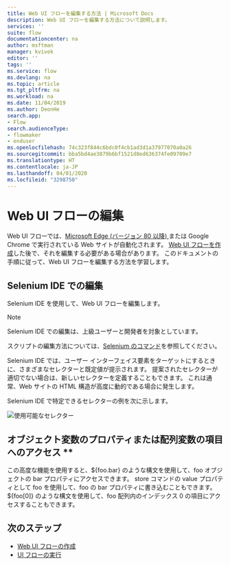 ```yaml
---
title: Web UI フローを編集する方法 | Microsoft Docs
description: Web UI フローを編集する方法について説明します。
services: ''
suite: flow
documentationcenter: na
author: msftman
manager: kvivek
editor: ''
tags: ''
ms.service: flow
ms.devlang: na
ms.topic: article
ms.tgt_pltfrm: na
ms.workload: na
ms.date: 11/04/2019
ms.author: DeonHe
search.app:
- Flow
search.audienceType:
- flowmaker
- enduser
ms.openlocfilehash: 74c323f844c6bdc0f4cb1ad3d1a37977070a0a26
ms.sourcegitcommit: bba5bd4ae3879b6bf1521d8ed636374fe09709e7
ms.translationtype: HT
ms.contentlocale: ja-JP
ms.lasthandoff: 04/01/2020
ms.locfileid: "3298750"
---
```

# <a name="edit-web-ui-flows"></a>Web UI フローの編集

Web UI フローでは、[Microsoft Edge (バージョン 80 以降) ](https://www.microsoft.com/edge/) または Google Chrome で実行されている Web サイトが自動化されます。 [Web UI フローを作成](create-web.md)した後で、それを編集する必要がある場合があります。 このドキュメントの手順に従って、Web UI フローを編集する方法を学習します。

## <a name="edit-in-selenium-ide"></a>Selenium IDE での編集

Selenium IDE を使用して、Web UI フローを編集します。

>[!NOTE]
>Selenium IDE での編集は、上級ユーザーと開発者を対象としています。

スクリプトの編集方法については、[Selenium のコマンド](https://www.seleniumhq.org/selenium-ide/docs/en/api/commands/)を参照してください。

Selenium IDE では、ユーザー インターフェイス要素をターゲットにするときに、さまざまなセレクターと既定値が提示されます。 提案されたセレクターが適切でない場合は、新しいセレクターを定義することもできます。 これは通常、Web サイトの HTML 構造が高度に動的である場合に発生します。

Selenium IDE で特定できるセレクターの例を次に示します。

![使用可能なセレクター](../media/edit-web/possible-selectors.png "使用可能なセレクター")

## <a name="accessing-a-property-of-an-object-variable-or-item-of-an-array-variable"></a>オブジェクト変数のプロパティまたは配列変数の項目へのアクセス **

この高度な機能を使用すると、\${foo.bar} のような構文を使用して、foo オブジェクトの bar プロパティにアクセスできます。 store コマンドの value プロパティとして foo を使用して、foo の bar プロパティに書き込むこともできます。 \${foo[0]} のような構文を使用して、foo 配列内のインデックス 0 の項目にアクセスすることもできます。

## <a name="next-steps"></a>次のステップ

- [Web UI フローの作成](create-web.md)
- [UI フローの実行](run-ui-flow.md)
